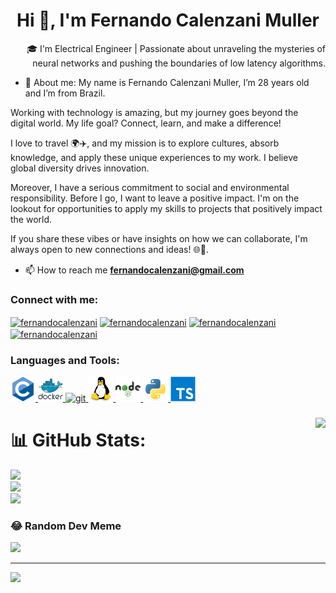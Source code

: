 <h1 align="center">Hi 👋, I'm Fernando Calenzani Muller</h1>
<p align="right">🎓 I'm Electrical Engineer | Passionate about unraveling the mysteries of neural networks and pushing the boundaries of low latency algorithms.</p>

- 💬 About me: My name is Fernando Calenzani Muller, I’m 28 years old and I’m from Brazil.

Working with technology is amazing, but my journey goes beyond the digital world. My life goal? Connect, learn, and make a difference!

I love to travel 🌍✈️, and my mission is to explore cultures, absorb knowledge, and apply these unique experiences to my work. I believe global diversity drives innovation.

Moreover, I have a serious commitment to social and environmental responsibility. Before I go, I want to leave a positive impact. I'm on the lookout for opportunities to apply my skills to projects that positively impact the world.

If you share these vibes or have insights on how we can collaborate, I'm always open to new connections and ideas! 🌐🌟.

- 📫 How to reach me **fernandocalenzani@gmail.com**

<h3 align="left">Connect with me:</h3>
<p align="left">
<a href="https://linkedin.com/in/fernandocalenzani" target="blank"><img align="center" src="https://raw.githubusercontent.com/rahuldkjain/github-profile-readme-generator/master/src/images/icons/Social/linked-in-alt.svg" alt="fernandocalenzani" height="30" width="40" /></a>
<a href="https://fb.com/fernandocalenzani" target="blank"><img align="center" src="https://raw.githubusercontent.com/rahuldkjain/github-profile-readme-generator/master/src/images/icons/Social/facebook.svg" alt="fernandocalenzani" height="30" width="40" /></a>
<a href="https://instagram.com/fernandocalenzani" target="blank"><img align="center" src="https://raw.githubusercontent.com/rahuldkjain/github-profile-readme-generator/master/src/images/icons/Social/instagram.svg" alt="fernandocalenzani" height="30" width="40" /></a>
<a href="https://discord.gg/fernandocalenzani" target="blank"><img align="center" src="https://raw.githubusercontent.com/rahuldkjain/github-profile-readme-generator/master/src/images/icons/Social/discord.svg" alt="fernandocalenzani" height="30" width="40" /></a>
</p>

<h3 align="left">Languages and Tools:</h3>
<p align="left"> <a href="https://www.cprogramming.com/" target="_blank" rel="noreferrer"> <img src="https://raw.githubusercontent.com/devicons/devicon/master/icons/c/c-original.svg" alt="c" width="40" height="40"/> </a> <a href="https://www.docker.com/" target="_blank" rel="noreferrer"> <img src="https://raw.githubusercontent.com/devicons/devicon/master/icons/docker/docker-original-wordmark.svg" alt="docker" width="40" height="40"/> </a> <a href="https://git-scm.com/" target="_blank" rel="noreferrer"> <img src="https://www.vectorlogo.zone/logos/git-scm/git-scm-icon.svg" alt="git" width="40" height="40"/> </a> <a href="https://www.linux.org/" target="_blank" rel="noreferrer"> <img src="https://raw.githubusercontent.com/devicons/devicon/master/icons/linux/linux-original.svg" alt="linux" width="40" height="40"/> </a> <a href="https://nodejs.org" target="_blank" rel="noreferrer"> <img src="https://raw.githubusercontent.com/devicons/devicon/master/icons/nodejs/nodejs-original-wordmark.svg" alt="nodejs" width="40" height="40"/> </a> <a href="https://www.python.org" target="_blank" rel="noreferrer"> <img src="https://raw.githubusercontent.com/devicons/devicon/master/icons/python/python-original.svg" alt="python" width="40" height="40"/> </a> <a href="https://www.typescriptlang.org/" target="_blank" rel="noreferrer"> <img src="https://raw.githubusercontent.com/devicons/devicon/master/icons/typescript/typescript-original.svg" alt="typescript" width="40" height="40"/> </a> </p>


###

<img align="right" height="150" src="https://i.pinimg.com/originals/ab/53/c3/ab53c3258caa5c3c691b4de46cb5ad88.gif"  />

###


# 📊 GitHub Stats:
![](https://github-readme-stats.vercel.app/api?username=fernandocalenzani&theme=blue-green&hide_border=true&include_all_commits=true&count_private=true)<br/>
![](https://github-readme-streak-stats.herokuapp.com/?user=fernandocalenzani&theme=blue-green&hide_border=true)<br/>
![](https://github-readme-stats.vercel.app/api/top-langs/?username=fernandocalenzani&theme=blue-green&hide_border=true&include_all_commits=true&count_private=true&layout=compact)


### 😂 Random Dev Meme
<img src='https://randommeme-five.vercel.app/' style="height: 400px;"/>

---
[![](https://visitcount.itsvg.in/api?id=fernandocalenzani&icon=0&color=0)](https://visitcount.itsvg.in)

<!-- Proudly created with GPRM ( https://gprm.itsvg.in ) -->

